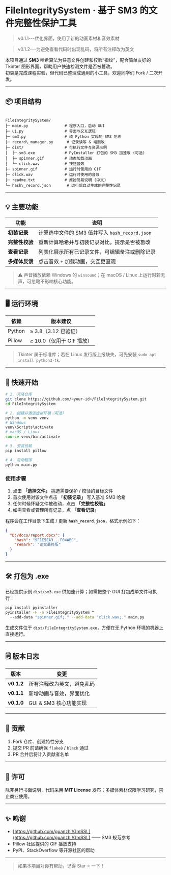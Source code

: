 # FileIntegritySystem · 基于 SM3 的文件完整性保护工具

> v0.1.1---优化界面，使用了新的动画素材和音效素材

> v0.1.2---为避免查看代码时出现乱码，将所有注释改为英文

本项目通过 **SM3** 哈希算法为任意文件创建和校验“指纹”，配合简单友好的 Tkinter 图形界面，帮助用户快速检测文件是否被篡改。  
初衷是完成课程实验，但代码已整理成通用的小工具，欢迎同学们 Fork / 二次开发。

---

## 📦 项目结构

```

FileIntegritySystem/
├─ main.py                # 程序入口，启动 GUI
├─ ui.py                  # 界面与交互逻辑
├─ sm3.py                 # 纯 Python 实现的 SM3 哈希
├─ record\_manager.py      # 记录读写 & 增删改
├─ dist/                  # 可执行文件与资源示例
│  ├─ sm3.exe             # PyInstaller 打包的 SM3 加速版 (可选)
│  ├─ spinner.gif         # 动态加载动画
│  └─ click.wav           # 按钮音效
├─ spinner.gif            # 运行时使用的 GIF
├─ click.wav              # 运行时使用的音效
├─ readme.txt             # 原始简易说明 (中文)
└─ hash\_record.json       # 运行后自动生成的完整性记录

````

---

## 💡 主要功能

| 功能 | 说明 |
|------|------|
| **初装记录** | 计算选中文件的 SM3 值并写入 `hash_record.json` |
| **完整性校验** | 重新计算哈希并与初装记录对比，提示是否被篡改 |
| **查看记录** | 列表化展示所有已记录文件，可编辑备注或删除记录 |
| **多媒体反馈** | 点击音效 + 加载动画，交互更直观 |

> ⚠️ 声音播放依赖 Windows 的 `winsound`；在 macOS / Linux 上运行时若无声，可忽略不影响核心功能。

---

## 🖥️ 运行环境

| 依赖 | 版本建议 |
|------|----------|
| Python | ≥ 3.8（3.12 已验证） |
| Pillow | ≥ 10.0（仅用于 GIF 播放） |

> Tkinter 属于标准库；若在 Linux 发行版上报缺失，可先安装 `sudo apt install python3-tk`.

---

## 🚀 快速开始

```bash
# 1. 克隆仓库
git clone https://github.com/<your-id>/FileIntegritySystem.git
cd FileIntegritySystem

# 2. 创建并激活虚拟环境（可选）
python -m venv venv
# Windows
venv\Scripts\activate
# macOS / Linux
source venv/bin/activate

# 3. 安装依赖
pip install pillow

# 4. 启动程序
python main.py
````

### 使用步骤

1. 点击 **「选择文件」** 挑选需要保护 / 校验的目标文件
2. 首次使用对该文件点击 **「初装记录」** 写入基准 SM3 哈希
3. 任何时候怀疑文件被改动，点击 **「完整性校验」**
4. 如需查看或管理所有记录，点 **「查看记录」**

程序会在工作目录下生成 / 更新 **`hash_record.json`**，格式示例如下：

```json
{
  "D:/docs/report.docx": {
    "hash": "9F1E5EA3...F04ABC",
    "remark": "论文最终版"
  }
}
```

---

## 🛠️ 打包为 .exe

已经提供示例 `dist/sm3.exe` 供加速计算；如需把整个 GUI 打包成单文件可执行：

```bash
pip install pyinstaller
pyinstaller -F -n FileIntegritySystem ^
  --add-data "spinner.gif;." --add-data "click.wav;." main.py
```

生成文件位于 `dist/FileIntegritySystem.exe`，方便在无 Python 环境的机器上直接运行。

---

## 🗒️ 版本日志

| 版本         | 变更               |
| ---------- | ---------------- |
| **v0.1.2** | 所有注释改为英文，避免乱码    |
| **v0.1.1** | 新增动画与音效，界面优化     |
| **v0.1.0** | GUI & SM3 核心功能实现 |

---

## 🤝 贡献

1. Fork 仓库、创建特性分支
2. 提交 PR 前请确保 `flake8` / `black` 通过
3. PR 合并后将计入贡献者名单

---

## 📜 许可

除非另行书面说明，代码采用 **MIT License** 发布；多媒体素材仅限学习研究，禁止商业使用。

---

## ✨ 鸣谢

* [https://github.com/guanzhi/GmSSL](https://github.com/guanzhi/GmSSL) —— SM3 规范参考
* Pillow 社区提供的 GIF 播放支持
* PyPI、StackOverflow 等开源社区的帮助

---

> 如果本项目对你有帮助，记得 Star ⭐ 一下！

